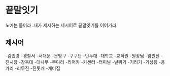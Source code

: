 # 끝말잇기
노예는 들어라 .내가 제시하는 제시어로 끝말잇기를 이어가라.

## 제시어 
-김민경
-경찰서
-서대문
-문방구
-구구단
-단두대
-대학교
-교직원
-원장님
-임원진
-진시장
-장독대
-대나무
-무다리
-리어카
-카센터
-터미널
-널뛰기
-기러기
-기성용
-용가리
-리무진
-진돗개
-개미집